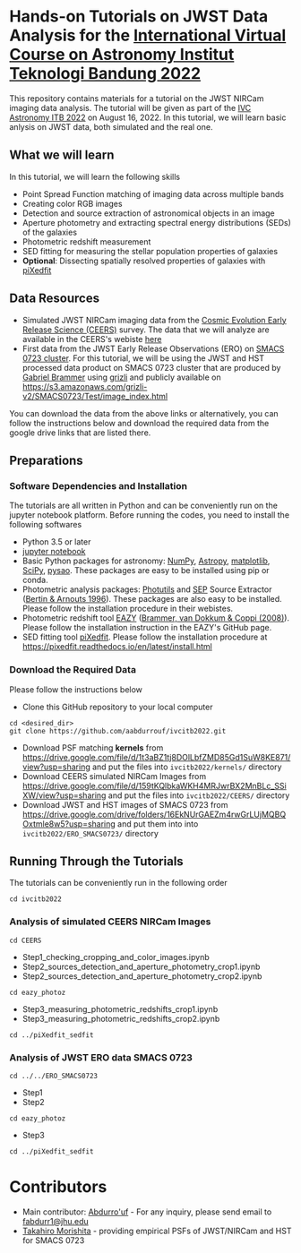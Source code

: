 # Hands-on Tutorials on JWST Data Analysis for the [International Virtual Course on Astronomy Institut Teknologi Bandung 2022](https://www.as.itb.ac.id/ivcas2022/)  

This repository contains materials for a tutorial on the JWST NIRCam imaging data analysis. The tutorial will be given as part of the [IVC Astronomy ITB 2022](https://www.as.itb.ac.id/ivcas2022/) on August 16, 2022. In this tutorial, we will learn basic anlysis on JWST data, both simulated and the real one.

## What we will learn
In this tutorial, we will learn the following skills
* Point Spread Function matching of imaging data across multiple bands
* Creating color RGB images
* Detection and source extraction of astronomical objects in an image
* Aperture photometry and extracting spectral energy distributions (SEDs) of the galaxies
* Photometric redshift measurement
* SED fitting for measuring the stellar population properties of galaxies
* **Optional**: Dissecting spatially resolved properties of galaxies with [piXedfit](https://pixedfit.readthedocs.io/en/latest/)

## Data Resources
* Simulated JWST NIRCam imaging data from the [Cosmic Evolution Early Release Science (CEERS)](https://ceers.github.io/) survey. The data that we will analyze are available in the CEERS's webiste [here](https://ceers.github.io/sdr3.html#nircam-imaging-one)
* First data from the JWST Early Release Observations (ERO) on [SMACS 0723 cluster](https://www.nasa.gov/webbfirstimages). For this tutorial, we will be using the JWST and HST processed data product on SMACS 0723 cluster that are produced by [Gabriel Brammer](https://gbrammer.github.io/) using [grizli](https://github.com/gbrammer/grizli) and publicly available on https://s3.amazonaws.com/grizli-v2/SMACS0723/Test/image_index.html

You can download the data from the above links or alternatively, you can follow the instructions below and download the required data from the google drive links that are listed there.   

## Preparations
### Software Dependencies and Installation
The tutorials are all written in Python and can be conveniently run on the jupyter notebook platform. Before running the codes, you need to install the following softwares
* Python 3.5 or later
* [jupyter notebook](https://jupyter.org/)
* Basic Python packages for astronomy: [NumPy](https://numpy.org/), [Astropy](https://www.astropy.org/), [matplotlib](https://matplotlib.org/), [SciPy](https://scipy.org/), [pysao](https://pypi.org/project/pysao/). These packages are easy to be installed using pip or conda. 
* Photometric analysis packages: [Photutils](https://photutils.readthedocs.io/en/stable/) and [SEP](https://sep.readthedocs.io/en/v1.0.x/index.html) Source Extractor ([Bertin & Arnouts 1996](https://ui.adsabs.harvard.edu/abs/1996A%26AS..117..393B/abstract)). These packages are also easy to be installed. Please follow the installation procedure in their webistes.
* Photometric redshift tool [EAZY](https://github.com/gbrammer/eazy-photoz) ([Brammer, van Dokkum & Coppi (2008)](https://ui.adsabs.harvard.edu/abs/2008ApJ...686.1503B/abstract)). Please follow the installation instruction in the EAZY's GitHub page. 
* SED fitting tool [piXedfit](https://pixedfit.readthedocs.io/en/latest/). Please follow the installation procedure at https://pixedfit.readthedocs.io/en/latest/install.html

### Download the Required Data
Please follow the instructions below
* Clone this GitHub repository to your local computer
```
cd <desired_dir>
git clone https://github.com/aabdurrouf/ivcitb2022.git
```
* Download PSF matching **kernels** from https://drive.google.com/file/d/1t3aBZ1tj8DOlLbfZMD85Gd1SuW8KE871/view?usp=sharing and put the files into `ivcitb2022/kernels/` directory
* Download CEERS simulated NIRCam Images from https://drive.google.com/file/d/159tKQlbkaWKH4MRJwrBX2MnBLc_SSiXW/view?usp=sharing and put the files into `ivcitb2022/CEERS/` directory
* Download JWST and HST images of SMACS 0723 from https://drive.google.com/drive/folders/16EkNUrGAEZm4rwGrLUjMQBQOxtmle8w5?usp=sharing and put them into into `ivcitb2022/ERO_SMACS0723/` directory

## Running Through the Tutorials
The tutorials can be conveniently run in the following order
```
cd ivcitb2022
```
### Analysis of simulated CEERS NIRCam Images
```
cd CEERS
```
* Step1_checking_cropping_and_color_images.ipynb
* Step2_sources_detection_and_aperture_photometry_crop1.ipynb
* Step2_sources_detection_and_aperture_photometry_crop2.ipynb
```
cd eazy_photoz
```
* Step3_measuring_photometric_redshifts_crop1.ipynb
* Step3_measuring_photometric_redshifts_crop2.ipynb
```
cd ../piXedfit_sedfit
```

### Analysis of JWST ERO data SMACS 0723
```
cd ../../ERO_SMACS0723
```
* Step1
* Step2
```
cd eazy_photoz
```
* Step3
```
cd ../piXedfit_sedfit
```

# Contributors
* Main contributor: [Abdurro'uf](https://aabdurrouf.github.io/) - For any inquiry, please send email to fabdurr1@jhu.edu 
* [Takahiro Morishita](https://github.com/mtakahiro) - providing empirical PSFs of JWST/NIRCam and HST for SMACS 0723


